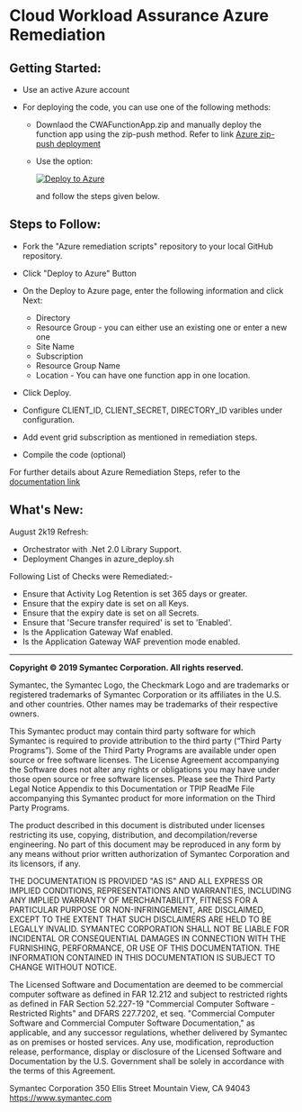 
# Cloud Workload Assurance Azure Remediation


## Getting Started:
* Use an active Azure account
* For deploying the code, you can use one of the following methods:
	
	* Downlaod the CWAFunctionApp.zip and manually deploy the function app using the zip-push method. 
	  Refer to link [Azure zip-push deployment](https://docs.microsoft.com/en-us/azure/azure-functions/deployment-zip-push)	 

	* Use the option: 
	
	  [![Deploy to Azure](https://azuredeploy.net/deploybutton.svg)](https://azuredeploy.net/)
	
	  and follow the steps given below.

## Steps to Follow:
* Fork the "Azure remediation scripts" repository to your local GitHub repository.

* Click "Deploy to Azure" Button
* On the Deploy to Azure page, enter the following information and click Next:
	* Directory
	* Resource Group - you can either use an existing one or enter a new one
	* Site Name
	* Subscription
	* Resource Group Name
	* Location - You can have one function app in one location.
* Click Deploy.
* Configure CLIENT_ID, CLIENT_SECRET, DIRECTORY_ID varibles under configuration.
* Add event grid subscription as mentioned in remediation steps.
* Compile the code (optional)

For further details about Azure Remediation Steps, refer to the [documentation link](https://help.symantec.com/cs/SCWP/SCWA/v131901146_v127279924/title?locale=EN_US&sku=CWA)

## What's New:
August 2k19 Refresh:
* Orchestrator with .Net 2.0 Library Support.
* Deployment Changes in azure_deploy.sh

Following List of Checks were Remediated:-
- Ensure that Activity Log Retention is set 365 days or greater.
- Ensure that the expiry date is set on all Keys.
- Ensure that the expiry date is set on all Secrets.
- Ensure that 'Secure transfer required' is set to 'Enabled'.
- Is the Application Gateway Waf enabled.
- Is the Application Gateway WAF prevention mode enabled.
	
-----------------------------------------------------------------------------------------------------------------------------------
**Copyright © 2019 Symantec Corporation. All rights reserved.**

Symantec, the Symantec Logo, the Checkmark Logo and  are trademarks or registered trademarks of Symantec Corporation or its affiliates in the U.S. and other countries. Other names may be trademarks of their respective owners.

This Symantec product may contain third party software for which Symantec is required to provide attribution to the third party (“Third Party Programs”). Some of the Third Party Programs are available under open source or free software licenses. The License Agreement accompanying the Software does not alter any rights or obligations you may have under those open source or free software licenses. Please see the Third Party Legal Notice Appendix to this Documentation or TPIP ReadMe File accompanying this Symantec product for more information on the Third Party Programs.

The product described in this document is distributed under licenses restricting its use, copying, distribution, and decompilation/reverse engineering. No part of this document may be reproduced in any form by any means without prior written authorization of Symantec Corporation and its licensors, if any.

THE DOCUMENTATION IS PROVIDED "AS IS" AND ALL EXPRESS OR IMPLIED CONDITIONS, REPRESENTATIONS AND WARRANTIES, INCLUDING ANY IMPLIED WARRANTY OF MERCHANTABILITY, FITNESS FOR A PARTICULAR PURPOSE OR NON-INFRINGEMENT, ARE DISCLAIMED, EXCEPT TO THE EXTENT THAT SUCH DISCLAIMERS ARE HELD TO BE LEGALLY INVALID. SYMANTEC CORPORATION SHALL NOT BE LIABLE FOR INCIDENTAL OR CONSEQUENTIAL DAMAGES IN CONNECTION WITH THE FURNISHING, PERFORMANCE, OR USE OF THIS DOCUMENTATION. THE INFORMATION CONTAINED IN THIS DOCUMENTATION IS SUBJECT TO CHANGE WITHOUT NOTICE.

The Licensed Software and Documentation are deemed to be commercial computer software as defined in FAR 12.212 and subject to restricted rights as defined in FAR Section 52.227-19 "Commercial Computer Software - Restricted Rights" and DFARS 227.7202, et seq. "Commercial Computer Software and Commercial Computer Software Documentation," as applicable, and any successor regulations, whether delivered by Symantec as on premises or hosted services. Any use, modification, reproduction release, performance, display or disclosure of the Licensed Software and Documentation by the U.S. Government shall be solely in accordance with the terms of this Agreement.

Symantec Corporation
350 Ellis Street
Mountain View, CA 94043
https://www.symantec.com

